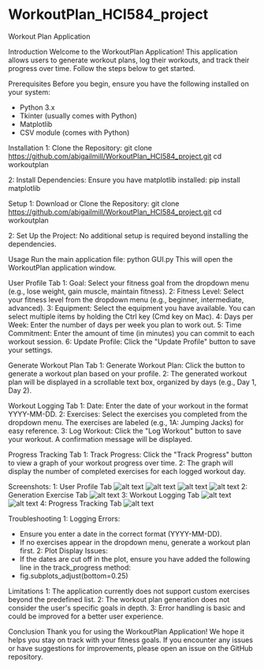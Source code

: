 # WorkoutPlan_HCI584_project
Workout Plan Application

Introduction
Welcome to the WorkoutPlan Application! This application allows users to generate workout plans, log their workouts, and track their progress over time. Follow the steps below to get started.

Prerequisites
Before you begin, ensure you have the following installed on your system:
- Python 3.x
- Tkinter (usually comes with Python)
- Matplotlib
- CSV module (comes with Python)

Installation
1: Clone the Repository:
git clone https://github.com/abigailmill/WorkoutPlan_HCI584_project.git
cd workoutplan

2: Install Dependencies:
Ensure you have matplotlib installed:
pip install matplotlib

Setup
1: Download or Clone the Repository:
git clone https://github.com/abigailmill/WorkoutPlan_HCI584_project.git
cd workoutplan

2: Set Up the Project:
No additional setup is required beyond installing the dependencies.

Usage
Run the main application file:
python GUI.py
This will open the WorkoutPlan application window.

User Profile Tab
1: Goal: Select your fitness goal from the dropdown menu (e.g., lose weight, gain muscle, maintain fitness).
2: Fitness Level: Select your fitness level from the dropdown menu (e.g., beginner, intermediate, advanced).
3: Equipment: Select the equipment you have available. You can select multiple items by holding the Ctrl key (Cmd key on Mac).
4: Days per Week: Enter the number of days per week you plan to work out.
5: Time Commitment: Enter the amount of time (in minutes) you can commit to each workout session.
6: Update Profile: Click the "Update Profile" button to save your settings.

Generate Workout Plan Tab
1: Generate Workout Plan: Click the button to generate a workout plan based on your profile.
2: The generated workout plan will be displayed in a scrollable text box, organized by days (e.g., Day 1, Day 2).

Workout Logging Tab
1: Date: Enter the date of your workout in the format YYYY-MM-DD.
2: Exercises: Select the exercises you completed from the dropdown menu. The exercises are labeled (e.g., 1A: Jumping Jacks) for easy reference.
3: Log Workout: Click the "Log Workout" button to save your workout. A confirmation message will be displayed.

Progress Tracking Tab
1: Track Progress: Click the "Track Progress" button to view a graph of your workout progress over time.
2: The graph will display the number of completed exercises for each logged workout day.

Screenshots:
1: User Profile Tab
![alt text](https://file%2B.vscode-resource.vscode-cdn.net/Users/abigailmiller/Documents/Screenshot%202024-07-24%20at%2011.32.46%E2%80%AFAM.png?version%3D1721839037536)
![alt text](https://file%2B.vscode-resource.vscode-cdn.net/Users/abigailmiller/Documents/Screenshot%202024-07-24%20at%2011.33.18%E2%80%AFAM.png?version%3D1721839066219)
![alt text](https://file%2B.vscode-resource.vscode-cdn.net/Users/abigailmiller/Documents/Screenshot%202024-07-24%20at%2011.33.45%E2%80%AFAM.png?version%3D1721839077032)
![alt text](https://file%2B.vscode-resource.vscode-cdn.net/Users/abigailmiller/Documents/Screenshot%202024-07-24%20at%2011.34.11%E2%80%AFAM.png?version%3D1721839084454)
2: Generation Exercise Tab
![alt text](https://file%2B.vscode-resource.vscode-cdn.net/Users/abigailmiller/Documents/Screenshot%202024-07-24%20at%2011.34.35%E2%80%AFAM.png?version%3D1721839096489)
3: Workout Logging Tab
![alt text](https://file%2B.vscode-resource.vscode-cdn.net/Users/abigailmiller/Documents/Screenshot%202024-07-24%20at%2011.35.02%E2%80%AFAM.png?version%3D1721839107080)
![alt text](https://file%2B.vscode-resource.vscode-cdn.net/Users/abigailmiller/Documents/Screenshot%202024-07-24%20at%2011.35.24%E2%80%AFAM.png?version%3D1721839175580)
4: Progress Tracking Tab
![alt text](https://file%2B.vscode-resource.vscode-cdn.net/Users/abigailmiller/Documents/Screenshot%202024-07-24%20at%2011.35.48%E2%80%AFAM.png?version%3D1721839186542)

Troubleshooting
1: Logging Errors:
- Ensure you enter a date in the correct format (YYYY-MM-DD).
- If no exercises appear in the dropdown menu, generate a workout plan first.
2: Plot Display Issues:
- If the dates are cut off in the plot, ensure you have added the following line in the track_progress method:
 - fig.subplots_adjust(bottom=0.25)

Limitations
1: The application currently does not support custom exercises beyond the predefined list.
2: The workout plan generation does not consider the user's specific goals in depth.
3: Error handling is basic and could be improved for a better user experience.

Conclusion
Thank you for using the WorkoutPlan Application! We hope it helps you stay on track with your fitness goals. If you encounter any issues or have suggestions for improvements, please open an issue on the GitHub repository.
